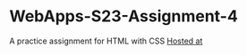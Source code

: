 # WebApps-S23-Assignment-4
A practice assignment for HTML with CSS
[Hosted at]( https://44-563-web-apps-s23.github.io/44563-webapps-s23-assignment4-saidi2307/play.html)